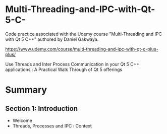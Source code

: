 # Multi-Threading-and-IPC-with-Qt-5-C-
Code practice associated with the Udemy course "Multi-Threading and IPC with Qt 5 C++" authored by Daniel Gakwaya.

https://www.udemy.com/course/multi-threading-and-ipc-with-qt-c-plus-plus/

Use Threads and Inter Process Communication in your Qt 5 C++ applications : A Practical Walk Through of Qt 5 offerings

# Summary
## Section 1: Introduction
* Welcome
* Threads, Processes and IPC : Context

